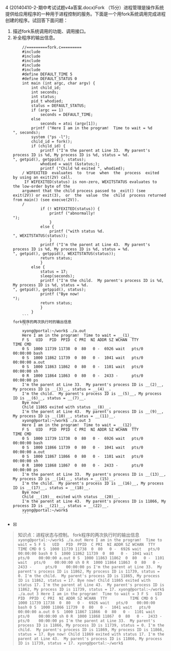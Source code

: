 4
(20140410-2-期中考试试题v4a答案.docx)Fork
（15分）进程管理是操作系统提供给应用程序的一种用于进程控制的服务。下面是一个用fork系统调用完成进程创建的程序。试回答下面问题：
1) 描述fork系统调用的功能、调用接口。
2) 补全程序的输出信息。
    ```
	    //=========fork.c=========
	    #include
	    #include
	    #include
	    #include
	    #include
	    #define DEFAULT_TIME 5
	    #define DEFAULT_STATUS 0
	    int main (int argc, char argv) {
	        int child_id;
	        int seconds;
	        int status;
	        pid_t whodied;
	        status = DEFAULT_STATUS;
	        if (argc == 1)
	            seconds = DEFAULT_TIME;
	        else
	            seconds = atoi (argv[1]);
	        printf ("Here I am in the program!  Time to wait = %d
	", seconds);
	        system ("ps -l");
	        child_id = fork();
	        if (child_id) {
	            printf ("I'm the parent at Line 33.  My parent's process ID is %d, My process ID is %d, status = %d.
	", getpid(), getppid(), status);
	            whodied = wait (&status;);
	            printf ("Child %d exited ", whodied);
	    / WIFEXITED  evaluates  to  true  when  the  process  exited  by using an exit(2V) call.
	     If WIFEXITED(status) is non-zero, WEXITSTATUS evaluates to  the low-order byte of the
	    argument that the child process passed to _exit() (see exit(2V)) or exit(3),  or  the  value  the  child  process returned from main() (see execve(2V)).
	    /
	            if (! WIFEXITED(status)) {
	                printf ("abnormally!
	");
	                }
	            else {
	                printf ("with status %d.
	", WEXITSTATUS(status));
	                }
	            printf ("I'm the parent at Line 43.  My parent's process ID is %d, My process ID is %d, status = %d.
	", getpid(), getppid(), WEXITSTATUS(status));
	            return status;
	            }
	        else {
	            status = 17;
	            sleep(seconds);
	            printf ("I'm the child.  My parent's process ID is %d, My process ID is %d, status = %d.
	", getpid(), getppid(), status);
	            printf ("Bye now!
	");
	            return status;
	            }
	        }
	    ```
	fork程序的两次执行时的输出信息
	    ```
	    xyong@portal:~/work$ ./a.out
	    Here I am in the program!  Time to wait = __(1)__
	    F S   UID   PID  PPID  C PRI  NI ADDR SZ WCHAN  TTY          TIME CMD
	    0 S  1000 11739 11738  0  80   0 -  6926 wait   pts/0    00:00:00 bash
	    0 S  1000 11862 11739  0  80   0 -  1041 wait   pts/0    00:00:00 a.out
	    0 S  1000 11863 11862  0  80   0 -  1101 wait   pts/0    00:00:00 sh
	    0 R  1000 11864 11863  0  80   0 -  2433 -      pts/0    00:00:00 ps
	    I'm the parent at Line 33.  My parent's process ID is __(2)__, My process ID is __(3)__, status = __(4)__.
	    I'm the child.  My parent's process ID is __(5)__, My process ID is __(6)__, status = __(7)__.
	    Bye now!
	    Child 11865 exited with status __(8)__.
	    I'm the parent at Line 43.  My parent's process ID is __(9)__, My process ID is __(10)__, status = __(11)__.
	    xyong@portal:~/work$ ./a.out 3
	    Here I am in the program!  Time to wait = __(12)__
	    F S   UID   PID  PPID  C PRI  NI ADDR SZ WCHAN  TTY          TIME CMD
	    0 S  1000 11739 11738  0  80   0 -  6926 wait   pts/0    00:00:00 bash
	    0 S  1000 11866 11739  0  80   0 -  1041 wait   pts/0    00:00:00 a.out
	    0 S  1000 11867 11866  0  80   0 -  1101 wait   pts/0    00:00:00 sh
	    0 R  1000 11868 11867  0  80   0 -  2433 -      pts/0    00:00:00 ps
	    I'm the parent at Line 33.  My parent's process ID is __(13)__, My process ID is __(14)__, status = __(15)__.
	    I'm the child.  My parent's process ID is __(16)__, My process ID is __(17)__, status = __(18)__.
	    Bye now!
	    Child __(19)__ exited with status __(20)__.
	    I'm the parent at Line 43.  My parent's process ID is 11866, My process ID is __(21)__, status = __(22)__.
	    xyong@portal:~/work$
	    ```
- [x]  

> 知识点：进程状态与控制。
> fork程序的两次执行时的输出信息
>     ```
>     xyong@portal:~/work$ ./a.out
>     Here I am in the program!  Time to wait = 5
>     F S   UID   PID  PPID  C PRI  NI ADDR SZ WCHAN  TTY          TIME CMD
>     0 S  1000 11739 11738  0  80   0 -  6926 wait   pts/0    00:00:00 bash
>     0 S  1000 11862 11739  0  80   0 -  1041 wait   pts/0    00:00:00 a.out
>     0 S  1000 11863 11862  0  80   0 -  1101 wait   pts/0    00:00:00 sh
>     0 R  1000 11864 11863  0  80   0 -  2433 -      pts/0    00:00:00 ps
>     I'm the parent at Line 33.  My parent's process ID is 11862, My process ID is 11739, status = 0.
>     I'm the child.  My parent's process ID is 11865, My process ID is 11862, status = 17.
>     Bye now!
>     Child 11865 exited with status 17.
>     I'm the parent at Line 43.  My parent's process ID is 11862, My process ID is 11739, status = 17.
>     xyong@portal:~/work$ ./a.out 3
>     Here I am in the program!  Time to wait = 3
>     F S   UID   PID  PPID  C PRI  NI ADDR SZ WCHAN  TTY          TIME CMD
>     0 S  1000 11739 11738  0  80   0 -  6926 wait   pts/0    00:00:00 bash
>     0 S  1000 11866 11739  0  80   0 -  1041 wait   pts/0    00:00:00 a.out
>     0 S  1000 11867 11866  0  80   0 -  1101 wait   pts/0    00:00:00 sh
>     0 R  1000 11868 11867  0  80   0 -  2433 -      pts/0    00:00:00 ps
>     I'm the parent at Line 33.  My parent's process ID is 11866, My process ID is 11739, status = 0.
>     I'm the child.  My parent's process ID is 11869, My process ID is 11866, status = 17.
>     Bye now!
>     Child 11869 exited with status 17.
>     I'm the parent at Line 43.  My parent's process ID is 11866, My process ID is 11739, status = 17.
>     xyong@portal:~/work$
>     ```
>     
